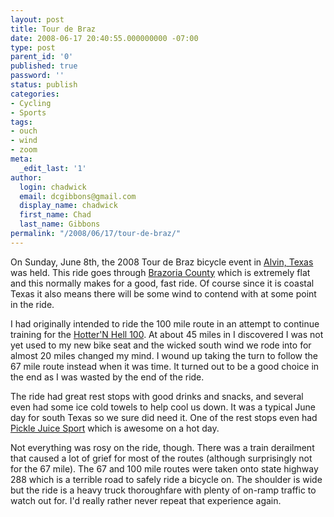 ```yaml
---
layout: post
title: Tour de Braz
date: 2008-06-17 20:40:55.000000000 -07:00
type: post
parent_id: '0'
published: true
password: ''
status: publish
categories:
- Cycling
- Sports
tags:
- ouch
- wind
- zoom
meta:
  _edit_last: '1'
author:
  login: chadwick
  email: dcgibbons@gmail.com
  display_name: chadwick
  first_name: Chad
  last_name: Gibbons
permalink: "/2008/06/17/tour-de-braz/"
---
```

On Sunday, June 8th, the 2008 Tour de Braz bicycle event in [Alvin, Texas](http://www.alvintexas.org/) was held. This ride goes through [Brazoria County](http://www.brazoria-county.com/) which is extremely flat and this normally makes for a good, fast ride. Of course since it is coastal Texas it also means there will be some wind to contend with at some point in the ride.

I had originally intended to ride the 100 mile route in an attempt to continue training for the [Hotter'N Hell 100](http://www.hh100.org/). At about 45 miles in I discovered I was not yet used to my new bike seat and the wicked south wind we rode into for almost 20 miles changed my mind. I wound up taking the turn to follow the 67 mile route instead when it was time. It turned out to be a good choice in the end as I was wasted by the end of the ride.

The ride had great rest stops with good drinks and snacks, and several even had some ice cold towels to help cool us down. It was a typical June day for south Texas so we sure did need it. One of the rest stops even had [Pickle Juice Sport](http://www.goldenpicklejuice.com/) which is awesome on a hot day.

Not everything was rosy on the ride, though. There was a train derailment that caused a lot of grief for most of the routes (although surprisingly not for the 67 mile). The 67 and 100 mile routes were taken onto state highway 288 which is a terrible road to safely ride a bicycle on. The shoulder is wide but the ride is a heavy truck thoroughfare with plenty of on-ramp traffic to watch out for. I'd really rather never repeat that experience again.

